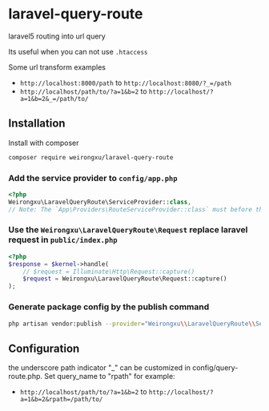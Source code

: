 # laravel-query-route

laravel5 routing into url query

Its useful when you can not use `.htaccess`

Some url transform examples
* `http://localhost:8000/path` to `http://localhost:8080/?_=/path`
* `http://localhost/path/to/?a=1&b=2` to `http://localhost/?a=1&b=2&_=/path/to/`

## Installation

Install with composer

```bash
composer require weirongxu/laravel-query-route
```

### Add the service provider to `config/app.php`

```php
<?php
Weirongxu\LaravelQueryRoute\ServiceProvider::class,
// Note: The `App\Providers\RouteServiceProvider::class` must before this provider
```

### Use the `Weirongxu\LaravelQueryRoute\Request` replace laravel request in `public/index.php`

```php
<?php
$response = $kernel->handle(
    // $request = Illuminate\Http\Request::capture()
    $request = Weirongxu\LaravelQueryRoute\Request::capture()
);
```

### Generate package config by the publish command

```bash
php artisan vendor:publish --provider="Weirongxu\\LaravelQueryRoute\\ServiceProvider" --tag config
```

## Configuration
the underscore path indicator "_" can be customized in config/query-route.php.
Set query_name to "rpath" for example:
* `http://localhost/path/to/?a=1&b=2` to `http://localhost/?a=1&b=2&rpath=/path/to/`

